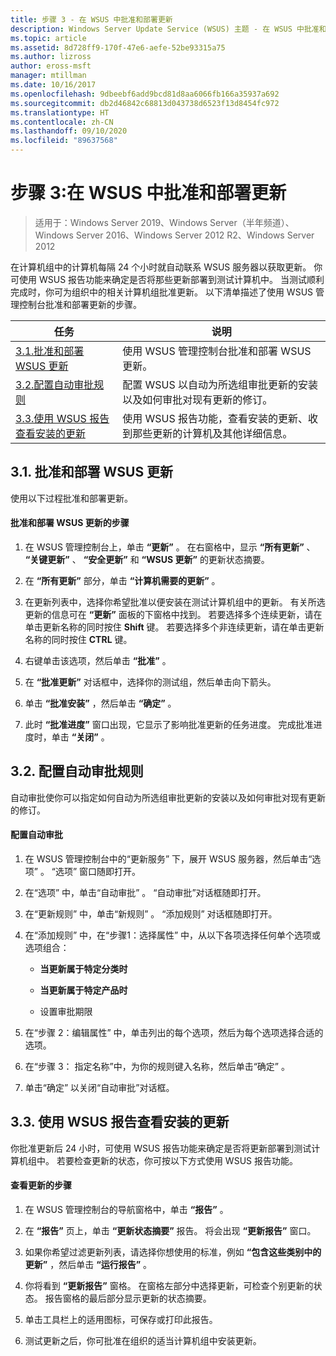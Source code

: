 ```yaml
---
title: 步骤 3 - 在 WSUS 中批准和部署更新
description: Windows Server Update Service (WSUS) 主题 - 在 WSUS 中批准和部署更新是部署 WSUS 的四步流程中的第三步
ms.topic: article
ms.assetid: 8d728ff9-170f-47e6-aefe-52be93315a75
ms.author: lizross
author: eross-msft
manager: mtillman
ms.date: 10/16/2017
ms.openlocfilehash: 9dbeebf6add9bcd81d8aa6066fb166a35937a692
ms.sourcegitcommit: db2d46842c68813d043738d6523f13d8454fc972
ms.translationtype: HT
ms.contentlocale: zh-CN
ms.lasthandoff: 09/10/2020
ms.locfileid: "89637568"
---
```

# <a name="step-3-approve-and-deploy-updates-in-wsus"></a>步骤 3:在 WSUS 中批准和部署更新

>适用于：Windows Server 2019、Windows Server（半年频道）、Windows Server 2016、Windows Server 2012 R2、Windows Server 2012

在计算机组中的计算机每隔 24 个小时就自动联系 WSUS 服务器以获取更新。 你可使用 WSUS 报告功能来确定是否将那些更新部署到测试计算机中。 当测试顺利完成时，你可为组织中的相关计算机组批准更新。 以下清单描述了使用 WSUS 管理控制台批准和部署更新的步骤。

|任务|说明|
|----|--------|
|[3.1.批准和部署 WSUS 更新](3-approve-and-deploy-updates-in-wsus.md#BKM_3.1.)|使用 WSUS 管理控制台批准和部署 WSUS 更新。|
|[3.2.配置自动审批规则](3-approve-and-deploy-updates-in-wsus.md#BKM_3.2.a.)|配置 WSUS 以自动为所选组审批更新的安装以及如何审批对现有更新的修订。|
|[3.3.使用 WSUS 报告查看安装的更新](3-approve-and-deploy-updates-in-wsus.md#BKM_3.3.)|使用 WSUS 报告功能，查看安装的更新、收到那些更新的计算机及其他详细信息。|

## <a name="31-approve-and-deploy-wsus-updates"></a><a name=BKM_3.1.></a>3.1. 批准和部署 WSUS 更新
使用以下过程批准和部署更新。

#### <a name="to-approve-and-deploy-wsus-updates"></a>批准和部署 WSUS 更新的步骤

1.  在 WSUS 管理控制台上，单击 **“更新”** 。 在右窗格中，显示 **“所有更新”** 、 **“关键更新”** 、 **“安全更新”** 和 **“WSUS 更新”** 的更新状态摘要。

2.  在 **“所有更新”** 部分，单击 **“计算机需要的更新”** 。

3.  在更新列表中，选择你希望批准以便安装在测试计算机组中的更新。 有关所选更新的信息可在 **“更新”** 面板的下窗格中找到。 若要选择多个连续更新，请在单击更新名称的同时按住 **Shift** 键。 若要选择多个非连续更新，请在单击更新名称的同时按住 **CTRL** 键。

4.  右键单击该选项，然后单击 **“批准”** 。

5.  在 **“批准更新”** 对话框中，选择你的测试组，然后单击向下箭头。

6.  单击 **“批准安装”** ，然后单击 **“确定”** 。

7.  此时 **“批准进度”** 窗口出现，它显示了影响批准更新的任务进度。 完成批准进度时，单击 **“关闭”** 。

## <a name="32-configure-auto-approval-rules"></a><a name=BKM_3.2.a.></a>3.2. 配置自动审批规则
自动审批使你可以指定如何自动为所选组审批更新的安装以及如何审批对现有更新的修订。

#### <a name="to-configure-automatic-approvals"></a>配置自动审批

1.  在 WSUS 管理控制台中的“更新服务”  下，展开 WSUS 服务器，然后单击“选项”  。 “选项”  窗口随即打开。

2.  在“选项”  中，单击“自动审批”  。 “自动审批”对话框随即打开。

3.  在“更新规则”  中，单击“新规则”  。 “添加规则”  对话框随即打开。

4.  在“添加规则”  中，在“步骤1：选择属性”  中，从以下各项选择任何单个选项或选项组合：

    -   **当更新属于特定分类时**

    -   **当更新属于特定产品时**

    -   设置审批期限 

5.  在“步骤 2：编辑属性”  中，单击列出的每个选项，然后为每个选项选择合适的选项。

6.  在“步骤 3：  指定名称”中，为你的规则键入名称，然后单击“确定”  。

7.  单击“确定”  以关闭“自动审批”对话框。

## <a name="33-review-installed-updates-with-wsus-reports"></a><a name=BKM_3.3.></a>3.3. 使用 WSUS 报告查看安装的更新
你批准更新后 24 小时，可使用 WSUS 报告功能来确定是否将更新部署到测试计算机组中。 若要检查更新的状态，你可按以下方式使用 WSUS 报告功能。

#### <a name="to-review-updates"></a>查看更新的步骤

1.  在 WSUS 管理控制台的导航窗格中，单击 **“报告”** 。

2.  在 **“报告”** 页上，单击 **“更新状态摘要”** 报告。 将会出现 **“更新报告”** 窗口。

3.  如果你希望过滤更新列表，请选择你想使用的标准，例如 **“包含这些类别中的更新”** ，然后单击 **“运行报告”** 。

4.  你将看到 **“更新报告”** 窗格。 在窗格左部分中选择更新，可检查个别更新的状态。 报告窗格的最后部分显示更新的状态摘要。

5.  单击工具栏上的适用图标，可保存或打印此报告。

6.  测试更新之后，你可批准在组织的适当计算机组中安装更新。
